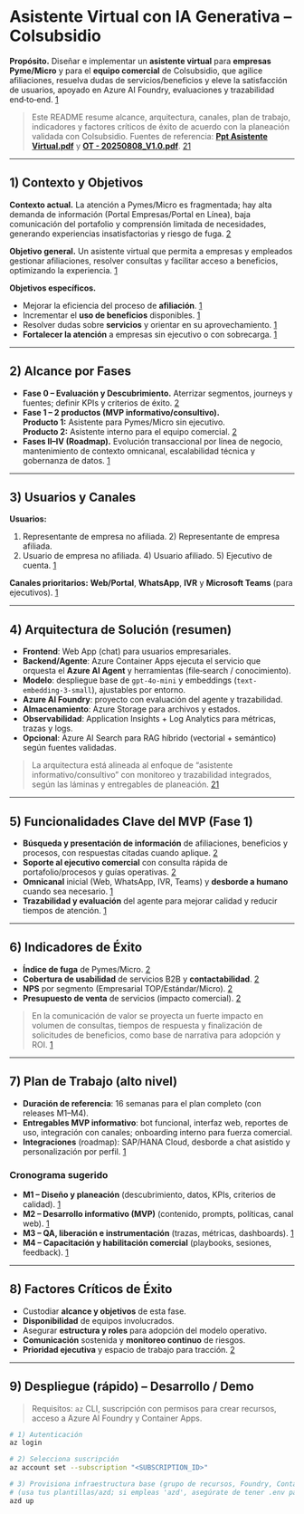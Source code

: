 # Asistente Virtual con IA Generativa – Colsubsidio

**Propósito.** Diseñar e implementar un **asistente virtual** para **empresas Pyme/Micro** y para el **equipo comercial** de Colsubsidio, que agilice afiliaciones, resuelva dudas de servicios/beneficios y eleve la satisfacción de usuarios, apoyado en Azure AI Foundry, evaluaciones y trazabilidad end‑to‑end. [1](https://capgemini-my.sharepoint.com/personal/emiliano_galvan_capgemini_com/Documents/Microsoft%20Copilot%20Chat%20Files/OT%20-%2020250808_V1.0.pdf)

> Este README resume alcance, arquitectura, canales, plan de trabajo, indicadores y factores críticos de éxito de acuerdo con la planeación validada con Colsubsidio. Fuentes de referencia: **[Ppt Asistente Virtual.pdf](https://capgemini-my.sharepoint.com/personal/emiliano_galvan_capgemini_com/Documents/Microsoft%20Copilot%20Chat%20Files/Ppt%20Asistente%20Virtual.pdf?EntityRepresentationId=a433ec6c-66d1-4cd4-85c0-a89861ace445)** y **[OT - 20250808_V1.0.pdf](https://capgemini-my.sharepoint.com/personal/emiliano_galvan_capgemini_com/Documents/Microsoft%20Copilot%20Chat%20Files/OT%20-%2020250808_V1.0.pdf?EntityRepresentationId=9a17f074-ed48-473f-9db7-68b03cd1b9a8)**. [2](https://capgemini-my.sharepoint.com/personal/emiliano_galvan_capgemini_com/Documents/Microsoft%20Copilot%20Chat%20Files/Ppt%20Asistente%20Virtual.pdf)[1](https://capgemini-my.sharepoint.com/personal/emiliano_galvan_capgemini_com/Documents/Microsoft%20Copilot%20Chat%20Files/OT%20-%2020250808_V1.0.pdf)

---

## 1) Contexto y Objetivos

**Contexto actual.** La atención a Pymes/Micro es fragmentada; hay alta demanda de información (Portal Empresas/Portal en Línea), baja comunicación del portafolio y comprensión limitada de necesidades, generando experiencias insatisfactorias y riesgo de fuga. [2](https://capgemini-my.sharepoint.com/personal/emiliano_galvan_capgemini_com/Documents/Microsoft%20Copilot%20Chat%20Files/Ppt%20Asistente%20Virtual.pdf)

**Objetivo general.** Un asistente virtual que permita a empresas y empleados gestionar afiliaciones, resolver consultas y facilitar acceso a beneficios, optimizando la experiencia. [1](https://capgemini-my.sharepoint.com/personal/emiliano_galvan_capgemini_com/Documents/Microsoft%20Copilot%20Chat%20Files/OT%20-%2020250808_V1.0.pdf)

**Objetivos específicos.**
- Mejorar la eficiencia del proceso de **afiliación**. [1](https://capgemini-my.sharepoint.com/personal/emiliano_galvan_capgemini_com/Documents/Microsoft%20Copilot%20Chat%20Files/OT%20-%2020250808_V1.0.pdf)  
- Incrementar el **uso de beneficios** disponibles. [1](https://capgemini-my.sharepoint.com/personal/emiliano_galvan_capgemini_com/Documents/Microsoft%20Copilot%20Chat%20Files/OT%20-%2020250808_V1.0.pdf)  
- Resolver dudas sobre **servicios** y orientar en su aprovechamiento. [1](https://capgemini-my.sharepoint.com/personal/emiliano_galvan_capgemini_com/Documents/Microsoft%20Copilot%20Chat%20Files/OT%20-%2020250808_V1.0.pdf)  
- **Fortalecer la atención** a empresas sin ejecutivo o con sobrecarga. [1](https://capgemini-my.sharepoint.com/personal/emiliano_galvan_capgemini_com/Documents/Microsoft%20Copilot%20Chat%20Files/OT%20-%2020250808_V1.0.pdf)

---

## 2) Alcance por Fases

- **Fase 0 – Evaluación y Descubrimiento.** Aterrizar segmentos, journeys y fuentes; definir KPIs y criterios de éxito. [2](https://capgemini-my.sharepoint.com/personal/emiliano_galvan_capgemini_com/Documents/Microsoft%20Copilot%20Chat%20Files/Ppt%20Asistente%20Virtual.pdf)
- **Fase 1 – 2 productos (MVP informativo/consultivo).**  
  **Producto 1:** Asistente para Pymes/Micro sin ejecutivo.  
  **Producto 2:** Asistente interno para el equipo comercial. [2](https://capgemini-my.sharepoint.com/personal/emiliano_galvan_capgemini_com/Documents/Microsoft%20Copilot%20Chat%20Files/Ppt%20Asistente%20Virtual.pdf)
- **Fases II–IV (Roadmap).** Evolución transaccional por línea de negocio, mantenimiento de contexto omnicanal, escalabilidad técnica y gobernanza de datos. [1](https://capgemini-my.sharepoint.com/personal/emiliano_galvan_capgemini_com/Documents/Microsoft%20Copilot%20Chat%20Files/OT%20-%2020250808_V1.0.pdf)

---

## 3) Usuarios y Canales

**Usuarios:**  
1) Representante de empresa no afiliada. 2) Representante de empresa afiliada.  
3) Usuario de empresa no afiliada. 4) Usuario afiliado. 5) Ejecutivo de cuenta. [1](https://capgemini-my.sharepoint.com/personal/emiliano_galvan_capgemini_com/Documents/Microsoft%20Copilot%20Chat%20Files/OT%20-%2020250808_V1.0.pdf)

**Canales prioritarios:** **Web/Portal**, **WhatsApp**, **IVR** y **Microsoft Teams** (para ejecutivos). [1](https://capgemini-my.sharepoint.com/personal/emiliano_galvan_capgemini_com/Documents/Microsoft%20Copilot%20Chat%20Files/OT%20-%2020250808_V1.0.pdf)

---

## 4) Arquitectura de Solución (resumen)

- **Frontend**: Web App (chat) para usuarios empresariales.  
- **Backend/Agente**: Azure Container Apps ejecuta el servicio que orquesta el **Azure AI Agent** y herramientas (file‑search / conocimiento).  
- **Modelo**: despliegue base de `gpt‑4o‑mini` y embeddings (`text-embedding-3-small`), ajustables por entorno.  
- **Azure AI Foundry**: proyecto con evaluación del agente y trazabilidad.  
- **Almacenamiento**: Azure Storage para archivos y estados.  
- **Observabilidad**: Application Insights + Log Analytics para métricas, trazas y logs.  
- **Opcional**: Azure AI Search para RAG híbrido (vectorial + semántico) según fuentes validadas.

> La arquitectura está alineada al enfoque de “asistente informativo/consultivo” con monitoreo y trazabilidad integrados, según las láminas y entregables de planeación. [2](https://capgemini-my.sharepoint.com/personal/emiliano_galvan_capgemini_com/Documents/Microsoft%20Copilot%20Chat%20Files/Ppt%20Asistente%20Virtual.pdf)[1](https://capgemini-my.sharepoint.com/personal/emiliano_galvan_capgemini_com/Documents/Microsoft%20Copilot%20Chat%20Files/OT%20-%2020250808_V1.0.pdf)

---

## 5) Funcionalidades Clave del MVP (Fase 1)

- **Búsqueda y presentación de información** de afiliaciones, beneficios y procesos, con respuestas citadas cuando aplique. [2](https://capgemini-my.sharepoint.com/personal/emiliano_galvan_capgemini_com/Documents/Microsoft%20Copilot%20Chat%20Files/Ppt%20Asistente%20Virtual.pdf)  
- **Soporte al ejecutivo comercial** con consulta rápida de portafolio/procesos y guías operativas. [2](https://capgemini-my.sharepoint.com/personal/emiliano_galvan_capgemini_com/Documents/Microsoft%20Copilot%20Chat%20Files/Ppt%20Asistente%20Virtual.pdf)  
- **Omnicanal** inicial (Web, WhatsApp, IVR, Teams) y **desborde a humano** cuando sea necesario. [1](https://capgemini-my.sharepoint.com/personal/emiliano_galvan_capgemini_com/Documents/Microsoft%20Copilot%20Chat%20Files/OT%20-%2020250808_V1.0.pdf)  
- **Trazabilidad y evaluación** del agente para mejorar calidad y reducir tiempos de atención. [1](https://capgemini-my.sharepoint.com/personal/emiliano_galvan_capgemini_com/Documents/Microsoft%20Copilot%20Chat%20Files/OT%20-%2020250808_V1.0.pdf)

---

## 6) Indicadores de Éxito

- **Índice de fuga** de Pymes/Micro. [2](https://capgemini-my.sharepoint.com/personal/emiliano_galvan_capgemini_com/Documents/Microsoft%20Copilot%20Chat%20Files/Ppt%20Asistente%20Virtual.pdf)  
- **Cobertura de usabilidad** de servicios B2B y **contactabilidad**. [2](https://capgemini-my.sharepoint.com/personal/emiliano_galvan_capgemini_com/Documents/Microsoft%20Copilot%20Chat%20Files/Ppt%20Asistente%20Virtual.pdf)  
- **NPS** por segmento (Empresarial TOP/Estándar/Micro). [2](https://capgemini-my.sharepoint.com/personal/emiliano_galvan_capgemini_com/Documents/Microsoft%20Copilot%20Chat%20Files/Ppt%20Asistente%20Virtual.pdf)  
- **Presupuesto de venta** de servicios (impacto comercial). [2](https://capgemini-my.sharepoint.com/personal/emiliano_galvan_capgemini_com/Documents/Microsoft%20Copilot%20Chat%20Files/Ppt%20Asistente%20Virtual.pdf)

> En la comunicación de valor se proyecta un fuerte impacto en volumen de consultas, tiempos de respuesta y finalización de solicitudes de beneficios, como base de narrativa para adopción y ROI. [1](https://capgemini-my.sharepoint.com/personal/emiliano_galvan_capgemini_com/Documents/Microsoft%20Copilot%20Chat%20Files/OT%20-%2020250808_V1.0.pdf)

---

## 7) Plan de Trabajo (alto nivel)

- **Duración de referencia**: 16 semanas para el plan completo (con releases M1–M4).  
- **Entregables MVP informativo**: bot funcional, interfaz web, reportes de uso, integración con canales; onboarding interno para fuerza comercial.  
- **Integraciones** (roadmap): SAP/HANA Cloud, desborde a chat asistido y personalización por perfil. [1](https://capgemini-my.sharepoint.com/personal/emiliano_galvan_capgemini_com/Documents/Microsoft%20Copilot%20Chat%20Files/OT%20-%2020250808_V1.0.pdf)
### Cronograma sugerido
- **M1 – Diseño y planeación** (descubrimiento, datos, KPIs, criterios de calidad). [1](https://capgemini-my.sharepoint.com/personal/emiliano_galvan_capgemini_com/Documents/Microsoft%20Copilot%20Chat%20Files/OT%20-%2020250808_V1.0.pdf)  
- **M2 – Desarrollo informativo (MVP)** (contenido, prompts, políticas, canal web). [1](https://capgemini-my.sharepoint.com/personal/emiliano_galvan_capgemini_com/Documents/Microsoft%20Copilot%20Chat%20Files/OT%20-%2020250808_V1.0.pdf)  
- **M3 – QA, liberación e instrumentación** (trazas, métricas, dashboards). [1](https://capgemini-my.sharepoint.com/personal/emiliano_galvan_capgemini_com/Documents/Microsoft%20Copilot%20Chat%20Files/OT%20-%2020250808_V1.0.pdf)  
- **M4 – Capacitación y habilitación comercial** (playbooks, sesiones, feedback). [1](https://capgemini-my.sharepoint.com/personal/emiliano_galvan_capgemini_com/Documents/Microsoft%20Copilot%20Chat%20Files/OT%20-%2020250808_V1.0.pdf)

---

## 8) Factores Críticos de Éxito

- Custodiar **alcance y objetivos** de esta fase.  
- **Disponibilidad** de equipos involucrados.  
- Asegurar **estructura y roles** para adopción del modelo operativo.  
- **Comunicación** sostenida y **monitoreo continuo** de riesgos.  
- **Prioridad ejecutiva** y espacio de trabajo para tracción. [2](https://capgemini-my.sharepoint.com/personal/emiliano_galvan_capgemini_com/Documents/Microsoft%20Copilot%20Chat%20Files/Ppt%20Asistente%20Virtual.pdf)

---

## 9) Despliegue (rápido) – Desarrollo / Demo

> Requisitos: `az` CLI, suscripción con permisos para crear recursos, acceso a Azure AI Foundry y Container Apps.

```bash
# 1) Autenticación
az login

# 2) Selecciona suscripción
az account set --subscription "<SUBSCRIPTION_ID>"

# 3) Provisiona infraestructura base (grupo de recursos, Foundry, Container Apps, Storage, AppInsights, LogAnalytics)
# (usa tus plantillas/azd; si empleas 'azd', asegúrate de tener .env parametrizado)
azd up

